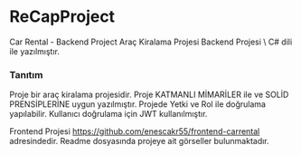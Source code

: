 # ReCapProject
Car Rental - Backend Project
Araç Kiralama Projesi Backend Projesi \ C# dili ile yazılmıştır.

<h3>Tanıtım</h3>
Proje bir araç kiralama projesidir.
Proje KATMANLI MİMARİLER ile ve SOLİD PRENSİPLERİNE uygun yazılmıştır.
Projede Yetki ve Rol ile doğrulama yapılabilir.
Kullanıcı doğrulama için JWT kullanılmıştır.


Frontend Projesi https://github.com/enescakr55/frontend-carrental adresindedir. Readme dosyasında projeye ait görseller bulunmaktadır.
